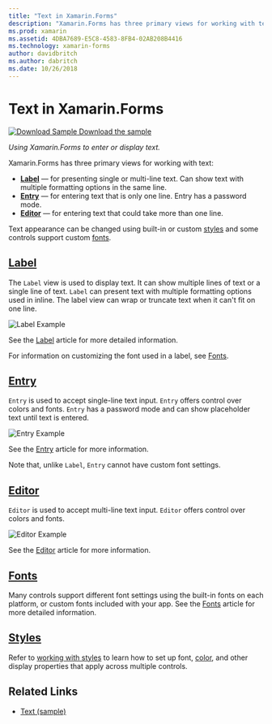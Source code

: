 ```yaml
---
title: "Text in Xamarin.Forms"
description: "Xamarin.Forms has three primary views for working with text, and this article explains how to use them to enter and display text in Xamarin.Forms applications."
ms.prod: xamarin
ms.assetid: 4DBA7689-E5C8-4583-8FB4-02AB208B4416
ms.technology: xamarin-forms
author: davidbritch
ms.author: dabritch
ms.date: 10/26/2018
---
```


# Text in Xamarin.Forms

[![Download Sample](~/media/shared/download.png) Download the sample](https://docs.microsoft.com/samples/xamarin/xamarin-forms-samples/userinterface-text)

_Using Xamarin.Forms to enter or display text._

Xamarin.Forms has three primary views for working with text:

- **[Label](#Label)** &mdash; for presenting single or multi-line text. Can show text with multiple formatting options in the same line.
- **[Entry](#Entry)** &mdash; for entering text that is only one line. Entry has a password mode.
- **[Editor](#Editor)** &mdash; for entering text that could take more than one line.

Text appearance can be changed using built-in or custom [styles](#Styles) and some controls support custom [fonts](#Fonts).

<a name="Label" />

## [Label](label.md)

The `Label` view is used to display text. It can show multiple lines of text or a single line of text. `Label` can present text with multiple formatting options used in inline. The label view can wrap or truncate text when it can't fit on one line.

![Label Example](images/label.png)

See the [Label](label.md) article for more detailed information.

For information on customizing the font used in a label, see [Fonts](fonts.md).

<a name="Entry" />

## [Entry](entry.md)

`Entry` is used to accept single-line text input. `Entry` offers control over colors and fonts. `Entry` has a password mode and can show placeholder text until text is entered.

![Entry Example](images/entry.png)

See the [Entry](entry.md) article for more information.

Note that, unlike `Label`, `Entry` cannot have custom font settings.

<a name="Editor" />

## [Editor](editor.md)

`Editor` is used to accept multi-line text input. `Editor` offers control over colors and fonts.

![Editor Example](images/editor.png)

See the [Editor](editor.md) article for more information.

<a name="Fonts" />

## [Fonts](fonts.md)

Many controls support different font settings using the built-in fonts on each platform, or custom fonts included with your app. See the [Fonts](fonts.md) article for more detailed information.

<a name="Styles" />

## [Styles](styles.md)

Refer to [working with styles](~/xamarin-forms/user-interface/styles/index.md) to learn how to set up font, [color](~/xamarin-forms/user-interface/colors.md), and other display properties that apply across multiple controls.

## Related Links

- [Text (sample)](https://docs.microsoft.com/samples/xamarin/xamarin-forms-samples/userinterface-text)
